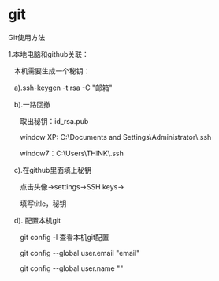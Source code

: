 # git
<style type="text/css">
	.pL12{ padding-left: 12px; }
	.pL24{ padding-left: 24px; }
</style>
<p>Git使用方法</p>
<p>1.本地电脑和github关联：</p>
<p class="pL12">本机需要生成一个秘钥：</p>
<p class="pL12">a).ssh-keygen -t rsa -C "邮箱"</p>
<p class="pL12">b).一路回撤</p> 
<p class="pL24">取出秘钥：id_rsa.pub</p>
<p class="pL24">window XP:  C:\Documents and Settings\Administrator\.ssh</p>
<p class="pL24">window7：C:\Users\THINK\.ssh</p>
<p class="pL12">c).在github里面填上秘钥</p>
<p class="pL24">点击头像->settings->SSH keys-></p>
<p class="pL24">填写title，秘钥</p>
<p class="pL12">d). 配置本机git</p>
<p class="pL24">git config -l 查看本机git配置</p>
<p class="pL24">git config --global user.email "email"</p>
<p class="pL24">git config --global user.name ""</p>